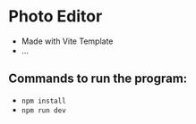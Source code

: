 # Photo Editor

- Made with Vite Template
- ...

## Commands to run the program:

- `npm install`
- `npm run dev`
